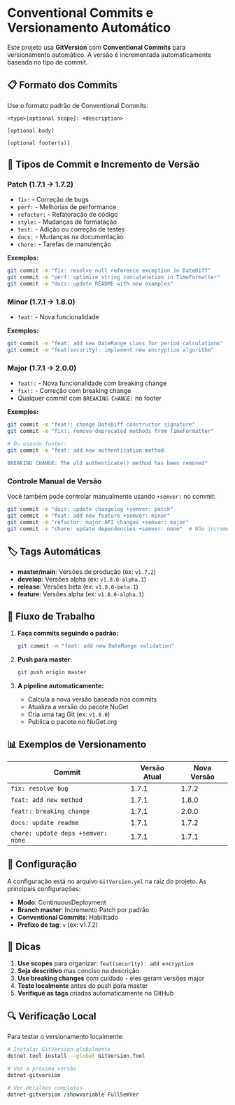 # Conventional Commits e Versionamento Automático

Este projeto usa **GitVersion** com **Conventional Commits** para versionamento automático. A versão é incrementada automaticamente baseada no tipo de commit.

## 📋 Formato dos Commits

Use o formato padrão de Conventional Commits:

```
<type>[optional scope]: <description>

[optional body]

[optional footer(s)]
```

## 🔢 Tipos de Commit e Incremento de Versão

### Patch (1.7.1 → 1.7.2)

- `fix:` - Correção de bugs
- `perf:` - Melhorias de performance
- `refactor:` - Refatoração de código
- `style:` - Mudanças de formatação
- `test:` - Adição ou correção de testes
- `docs:` - Mudanças na documentação
- `chore:` - Tarefas de manutenção

**Exemplos:**

```bash
git commit -m "fix: resolve null reference exception in DateDiff"
git commit -m "perf: optimize string concatenation in TimeFormatter"
git commit -m "docs: update README with new examples"
```

### Minor (1.7.1 → 1.8.0)

- `feat:` - Nova funcionalidade

**Exemplos:**

```bash
git commit -m "feat: add new DateRange class for period calculations"
git commit -m "feat(security): implement new encryption algorithm"
```

### Major (1.7.1 → 2.0.0)

- `feat!:` - Nova funcionalidade com breaking change
- `fix!:` - Correção com breaking change
- Qualquer commit com `BREAKING CHANGE:` no footer

**Exemplos:**

```bash
git commit -m "feat!: change DateDiff constructor signature"
git commit -m "fix!: remove deprecated methods from TimeFormatter"

# Ou usando footer:
git commit -m "feat: add new authentication method

BREAKING CHANGE: The old authenticate() method has been removed"
```

### Controle Manual de Versão

Você também pode controlar manualmente usando `+semver:` no commit:

```bash
git commit -m "docs: update changelog +semver: patch"
git commit -m "feat: add new feature +semver: minor"
git commit -m "refactor: major API changes +semver: major"
git commit -m "chore: update dependencies +semver: none"  # Não incrementa
```

## 🏷️ Tags Automáticas

- **master/main**: Versões de produção (ex: `v1.7.2`)
- **develop**: Versões alpha (ex: `v1.8.0-alpha.1`)
- **release**: Versões beta (ex: `v1.8.0-beta.1`)
- **feature**: Versões alpha (ex: `v1.8.0-alpha.1`)

## 🚀 Fluxo de Trabalho

1. **Faça commits seguindo o padrão:**

   ```bash
   git commit -m "feat: add new DateRange validation"
   ```

2. **Push para master:**

   ```bash
   git push origin master
   ```

3. **A pipeline automaticamente:**
   - Calcula a nova versão baseada nos commits
   - Atualiza a versão do pacote NuGet
   - Cria uma tag Git (ex: `v1.8.0`)
   - Publica o pacote no NuGet.org

## 📊 Exemplos de Versionamento

| Commit                             | Versão Atual | Nova Versão |
| ---------------------------------- | ------------ | ----------- |
| `fix: resolve bug`                 | 1.7.1        | 1.7.2       |
| `feat: add new method`             | 1.7.1        | 1.8.0       |
| `feat!: breaking change`           | 1.7.1        | 2.0.0       |
| `docs: update readme`              | 1.7.1        | 1.7.2       |
| `chore: update deps +semver: none` | 1.7.1        | 1.7.1       |

## 🔧 Configuração

A configuração está no arquivo `GitVersion.yml` na raiz do projeto. As principais configurações:

- **Modo**: ContinuousDeployment
- **Branch master**: Incremento Patch por padrão
- **Conventional Commits**: Habilitado
- **Prefixo de tag**: `v` (ex: v1.7.2)

## 📝 Dicas

1. **Use scopes** para organizar: `feat(security): add encryption`
2. **Seja descritivo** mas conciso na descrição
3. **Use breaking changes** com cuidado - eles geram versões major
4. **Teste localmente** antes do push para master
5. **Verifique as tags** criadas automaticamente no GitHub

## 🔍 Verificação Local

Para testar o versionamento localmente:

```bash
# Instalar GitVersion globalmente
dotnet tool install --global GitVersion.Tool

# Ver a próxima versão
dotnet-gitversion

# Ver detalhes completos
dotnet-gitversion /showvariable FullSemVer
```
